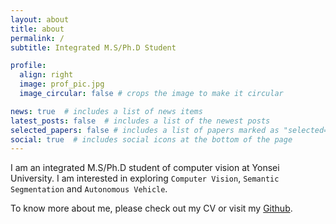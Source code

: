 ```yaml
---
layout: about
title: about
permalink: /
subtitle: Integrated M.S/Ph.D Student

profile:
  align: right
  image: prof_pic.jpg
  image_circular: false # crops the image to make it circular

news: true  # includes a list of news items
latest_posts: false  # includes a list of the newest posts
selected_papers: false # includes a list of papers marked as "selected={true}"
social: true  # includes social icons at the bottom of the page
---
```


I am an integrated M.S/Ph.D student of computer vision at Yonsei University. I am interested in exploring `Computer Vision`, `Semantic Segmentation` and `Autonomous Vehicle`.

To know more about me, please check out my CV or visit my [Github](https://github.com/Hydragon516).
